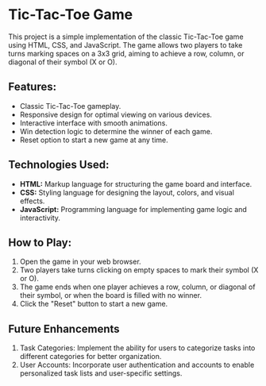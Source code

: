 # Tic-Tac-Toe Game

This project is a simple implementation of the classic Tic-Tac-Toe game using HTML, CSS, and JavaScript. The game allows two players to take turns marking spaces on a 3x3 grid, aiming to achieve a row, column, or diagonal of their symbol (X or O).

## Features:

- Classic Tic-Tac-Toe gameplay.
- Responsive design for optimal viewing on various devices.
- Interactive interface with smooth animations.
- Win detection logic to determine the winner of each game.
- Reset option to start a new game at any time.

## Technologies Used:

- **HTML:** Markup language for structuring the game board and interface.
- **CSS:** Styling language for designing the layout, colors, and visual effects.
- **JavaScript:** Programming language for implementing game logic and interactivity.

## How to Play:

1. Open the game in your web browser.
2. Two players take turns clicking on empty spaces to mark their symbol (X or O).
3. The game ends when one player achieves a row, column, or diagonal of their symbol, or when the board is filled with no winner.
4. Click the "Reset" button to start a new game.

## Future Enhancements
1. Task Categories: Implement the ability for users to categorize tasks into different categories for better organization.
2. User Accounts: Incorporate user authentication and accounts to enable personalized task lists and user-specific settings.
